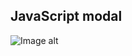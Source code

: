 ## JavaScript modal

 ![Image alt](https://github.com/EvgeniyBudaev/Balloon/raw/master/images/readme1.jpg)